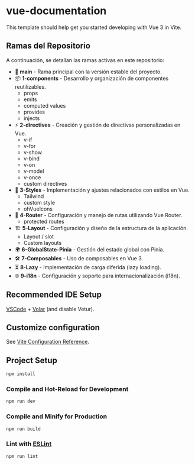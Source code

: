 # vue-documentation

This template should help get you started developing with Vue 3 in Vite.

## Ramas del Repositorio

A continuación, se detallan las ramas activas en este repositorio:

- 📌 **main** - Rama principal con la versión estable del proyecto.
- 📦 **1-components** - Desarrollo y organización de componentes reutilizables.
  - props
  - emits
  - computed values
  - provides
  - injects
- ⚡ **2-directives** - Creación y gestión de directivas personalizadas en Vue.
  - v-if
  - v-for
  - v-show
  - v-bind
  - v-on
  - v-model
  - v-once
  - custom directives
- 🎨 **3-Styles** - Implementación y ajustes relacionados con estilos en Vue.
  - Tailwind
  - custom style
  - ohVueIcons
- 🚏 **4-Router** - Configuración y manejo de rutas utilizando Vue Router.
  - protected routes
- 🏗 **5-Layout** - Configuración y diseño de la estructura de la aplicación.
  - Layout / slot
  - Custom layouts
- 🌍 **6-GlobalState-Pinia** - Gestión del estado global con Pinia.
- 🛠 **7-Composables** - Uso de composables en Vue 3.
- ⏳ **8-Lazy** - Implementación de carga diferida (lazy loading).
- 🌐 **9-i18n** - Configuración y soporte para internacionalización (i18n).

## Recommended IDE Setup

[VSCode](https://code.visualstudio.com/) + [Volar](https://marketplace.visualstudio.com/items?itemName=Vue.volar) (and disable Vetur).

## Customize configuration

See [Vite Configuration Reference](https://vite.dev/config/).

## Project Setup

```sh
npm install
```

### Compile and Hot-Reload for Development

```sh
npm run dev
```

### Compile and Minify for Production

```sh
npm run build
```

### Lint with [ESLint](https://eslint.org/)

```sh
npm run lint
```
